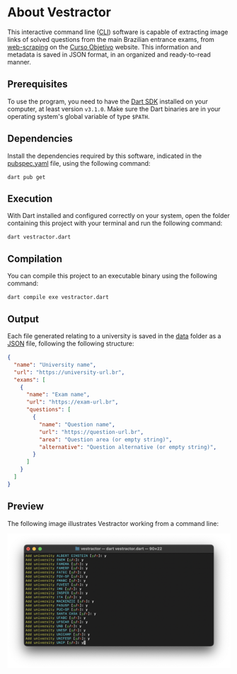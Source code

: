 # About Vestractor

This interactive command line ([CLI](https://en.wikipedia.org/wiki/Command-line_interface)) software is capable of extracting image links of solved questions from the main Brazilian entrance exams, from [web-scraping](https://en.wikipedia.org/wiki/Web_scraping) on the [Curso Objetivo](https://www.curso-objetivo.br/vestibular/resolucao_comentada.aspx) website. This information and metadata is saved in JSON format, in an organized and ready-to-read manner.

## Prerequisites

To use the program, you need to have the [Dart SDK](https://dart.dev/get-dart) installed on your computer, at least version `v3.1.0`. Make sure the Dart binaries are in your operating system's global variable of type `$PATH`.

## Dependencies

Install the dependencies required by this software, indicated in the [pubspec.yaml](./pubspec.yaml) file, using the following command:

```shell
dart pub get
```

## Execution

With Dart installed and configured correctly on your system, open the folder containing this project with your terminal and run the following command:

```shell
dart vestractor.dart
```

## Compilation

You can compile this project to an executable binary using the following command:

```shell
dart compile exe vestractor.dart
```

## Output

Each file generated relating to a university is saved in the [data](./data) folder as a [JSON](https://en.wikipedia.org/wiki/JSON) file, following the following structure:

```json
{
  "name": "University name",
  "url": "https://university-url.br",
  "exams": [
    {
      "name": "Exam name",
      "url": "https://exam-url.br",
      "questions": [
        {
          "name": "Question name",
          "url": "https://question-url.br",
          "area": "Question area (or empty string)",
          "alternative": "Question alternative (or empty string)",
        }
      ]
    }
  ]
}
```

## Preview

The following image illustrates Vestractor working from a command line:

<p align="center">
   <img src="./images/preview.png" alt="Demonstration of the program running in a terminal">
</p>